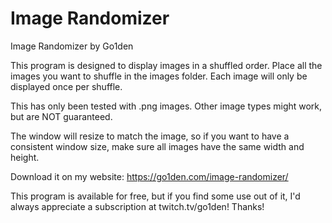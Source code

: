 # Image Randomizer
Image Randomizer by Go1den

This program is designed to display images in a shuffled order.
Place all the images you want to shuffle in the images folder.
Each image will only be displayed once per shuffle. 

This has only been tested with .png images. Other image types might work, but are NOT guaranteed.

The window will resize to match the image, so if you want to have a consistent window size, make sure all images have the same width and height.

Download it on my website: https://go1den.com/image-randomizer/

This program is available for free, but if you find some use out of it, I'd always appreciate a subscription at twitch.tv/go1den! Thanks!
